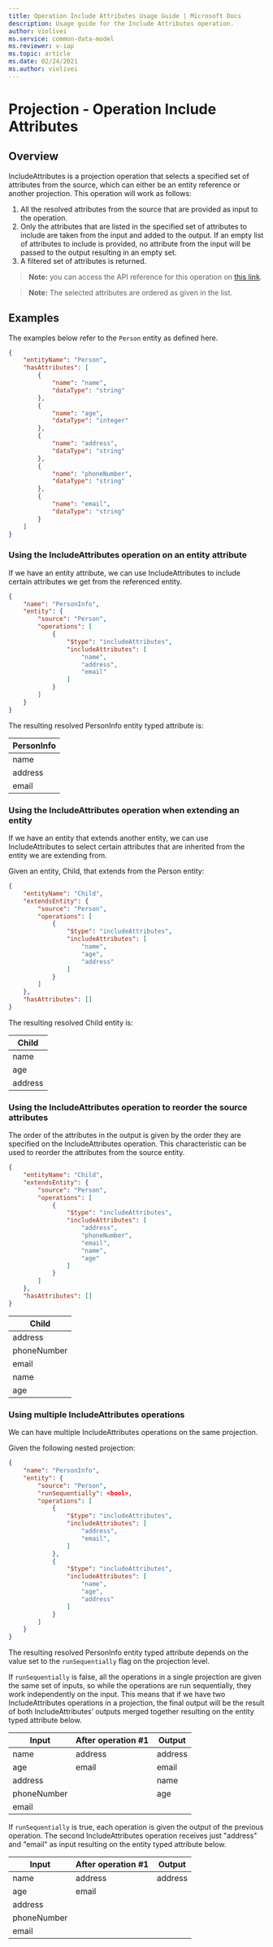 ```yaml
---
title: Operation Include Attributes Usage Guide | Microsoft Docs
description: Usage guide for the Include Attributes operation.
author: violivei
ms.service: common-data-model
ms.reviewer: v-iap 
ms.topic: article
ms.date: 02/24/2021
ms.author: violivei
---
```


# Projection - Operation Include Attributes

## Overview

IncludeAttributes is a projection operation that selects a specified set of attributes from the source, which can either be an entity reference or another projection. This operation will work as follows:

1. All the resolved attributes from the source that are provided as input to the operation.
1. Only the attributes that are listed in the specified set of attributes to include are taken from the input and added to the output. If an empty list of attributes to include is provided, no attribute from the input will be passed to the output resulting in an empty set.
1. A filtered set of attributes is returned.

> **__Note:__** you can access the API reference for this operation on [this link](../../1.0om/api-reference/cdm/projections/includeattributes.md).

> **__Note:__** The selected attributes are ordered as given in the list.

## Examples

The examples below refer to the `Person` entity as defined here.

```json
{
    "entityName": "Person",
    "hasAttributes": [
        {
            "name": "name",
            "dataType": "string"
        },
        {
            "name": "age",
            "dataType": "integer"
        },
        {
            "name": "address",
            "dataType": "string"
        },
        {
            "name": "phoneNumber",
            "dataType": "string"
        },
        {
            "name": "email",
            "dataType": "string"
        }
    ]
}
```

### Using the IncludeAttributes operation on an entity attribute

If we have an entity attribute, we can use IncludeAttributes to include certain attributes we get from the referenced entity.

```json
{
    "name": "PersonInfo",
    "entity": {
        "source": "Person",
        "operations": [
            {
                "$type": "includeAttributes",
                "includeAttributes": [
                    "name",
                    "address",
                    "email"
                ]
            }
        ]
    }
}
```

The resulting resolved PersonInfo entity typed attribute is:

|PersonInfo|
|-|
|name|
|address|
|email|

### Using the IncludeAttributes operation when extending an entity

If we have an entity that extends another entity, we can use IncludeAttributes to select certain attributes that are inherited from the entity we are extending from.

Given an entity, Child, that extends from the Person entity:

```json
{
    "entityName": "Child",
    "extendsEntity": {
        "source": "Person",
        "operations": [
            {
                "$type": "includeAttributes",
                "includeAttributes": [
                    "name",
                    "age",
                    "address"
                ]
            }
        ]
    },
    "hasAttributes": []
}
```

The resulting resolved Child entity is:

|Child|
|-|
|name|
|age|
|address|

### Using the IncludeAttributes operation to reorder the source attributes

The order of the attributes in the output is given by the order they are specified on the IncludeAttributes operation. This characteristic can be used to reorder the attributes from the source entity.

```json
{
    "entityName": "Child",
    "extendsEntity": {
        "source": "Person",
        "operations": [
            {
                "$type": "includeAttributes",
                "includeAttributes": [
                    "address",
                    "phoneNumber",
                    "email",
                    "name",
                    "age"
                ]
            }
        ]
    },
    "hasAttributes": []
}
```

|Child|
|-|
|address|
|phoneNumber|
|email|
|name|
|age|

### Using multiple IncludeAttributes operations

We can have multiple IncludeAttributes operations on the same projection.

Given the following nested projection:

```json
{
    "name": "PersonInfo",
    "entity": {
        "source": "Person",
        "runSequentially": <bool>,
        "operations": [
            {
                "$type": "includeAttributes",
                "includeAttributes": [
                    "address",
                    "email",
                ]
            },
            {
                "$type": "includeAttributes",
                "includeAttributes": [
                    "name",
                    "age",
                    "address"
                ]
            }
        ]
    }
}
```

The resulting resolved PersonInfo entity typed attribute depends on the value set to the `runSequentially` flag on the projection level.

If `runSequentially` is false, all the operations in a single projection are given the same set of inputs, so while the operations are run sequentially, they work independently on the input. This means that if we have two IncludeAttributes operations in a projection, the final output will be the result of both IncludeAttributes’ outputs merged together resulting on the entity typed attribute below.

|Input|After operation #1|Output|
|-|-|-|
|name|address|address|
|age|email|email|
|address||name|
|phoneNumber||age|
|email|

If `runSequentially` is true, each operation is given the output of the previous operation. The second IncludeAttributes operation receives just "address" and "email" as input resulting on the entity typed attribute below.

|Input|After operation #1|Output|
|-|-|-|
|name|address|address|
|age|email|
|address|
|phoneNumber|
|email|
